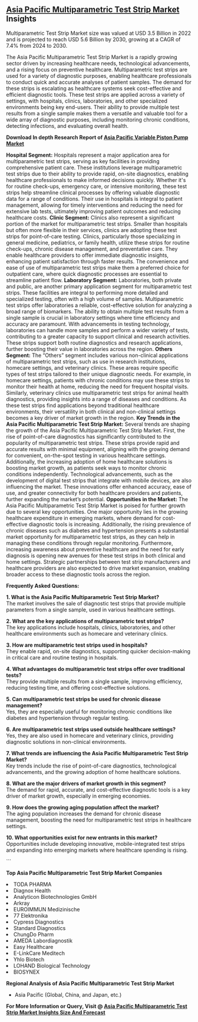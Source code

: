 <h2><a href="https://www.verifiedmarketreports.com/download-sample/?rid=407926&amp;utm_source=Github-Feb&amp;utm_medium=225" target="_blank">Asia Pacific Multiparametric Test Strip Market</a> Insights</h2><p>Multiparametric Test Strip Market size was valued at USD 3.5 Billion in 2022 and is projected to reach USD 5.6 Billion by 2030, growing at a CAGR of 7.4% from 2024 to 2030.</p><p><p>The Asia Pacific Multiparametric Test Strip Market is a rapidly growing sector driven by increasing healthcare needs, technological advancements, and a rising focus on preventive healthcare. Multiparametric test strips are used for a variety of diagnostic purposes, enabling healthcare professionals to conduct quick and accurate analyses of patient samples. The demand for these strips is escalating as healthcare systems seek cost-effective and efficient diagnostic tools. These test strips are applied across a variety of settings, with hospitals, clinics, laboratories, and other specialized environments being key end-users. Their ability to provide multiple test results from a single sample makes them a versatile and valuable tool for a wide array of diagnostic purposes, including monitoring chronic conditions, detecting infections, and evaluating overall health. <p><strong>Download In depth Research Report of <a href="https://www.verifiedmarketreports.com/download-sample/?rid=236118&amp;utm_source=Pulse-Dec&amp;utm_medium=225" target="_blank">Asia Pacific Variable Piston Pump Market</a></strong></p></p> <p><b>Hospital Segment:</b> Hospitals represent a major application area for multiparametric test strips, serving as key facilities in providing comprehensive patient care. These institutions leverage multiparametric test strips due to their ability to provide rapid, on-site diagnostics, enabling healthcare professionals to make informed decisions quickly. Whether it's for routine check-ups, emergency care, or intensive monitoring, these test strips help streamline clinical processes by offering valuable diagnostic data for a range of conditions. Their use in hospitals is integral to patient management, allowing for timely interventions and reducing the need for extensive lab tests, ultimately improving patient outcomes and reducing healthcare costs. <b>Clinic Segment:</b> Clinics also represent a significant portion of the market for multiparametric test strips. Smaller than hospitals but often more flexible in their services, clinics are adopting these test strips for point-of-care testing. Clinics, particularly those specializing in general medicine, pediatrics, or family health, utilize these strips for routine check-ups, chronic disease management, and preventative care. They enable healthcare providers to offer immediate diagnostic insights, enhancing patient satisfaction through faster results. The convenience and ease of use of multiparametric test strips make them a preferred choice for outpatient care, where quick diagnostic processes are essential to streamline patient flow. <b>Laboratory Segment:</b> Laboratories, both private and public, are another primary application segment for multiparametric test strips. These facilities are integral to performing more detailed and specialized testing, often with a high volume of samples. Multiparametric test strips offer laboratories a reliable, cost-effective solution for analyzing a broad range of biomarkers. The ability to obtain multiple test results from a single sample is crucial in laboratory settings where time efficiency and accuracy are paramount. With advancements in testing technology, laboratories can handle more samples and perform a wider variety of tests, contributing to a greater capacity to support clinical and research activities. These strips support both routine diagnostics and research applications, further boosting their value in laboratories across the region. <b>Others Segment:</b> The “Others” segment includes various non-clinical applications of multiparametric test strips, such as use in research institutions, homecare settings, and veterinary clinics. These areas require specific types of test strips tailored to their unique diagnostic needs. For example, in homecare settings, patients with chronic conditions may use these strips to monitor their health at home, reducing the need for frequent hospital visits. Similarly, veterinary clinics use multiparametric test strips for animal health diagnostics, providing insights into a range of diseases and conditions. As these test strips find applications beyond traditional healthcare environments, their versatility in both clinical and non-clinical settings becomes a key driver of market growth in the region. <b>Key Trends in the Asia Pacific Multiparametric Test Strip Market:</b> Several trends are shaping the growth of the Asia Pacific Multiparametric Test Strip Market. First, the rise of point-of-care diagnostics has significantly contributed to the popularity of multiparametric test strips. These strips provide rapid and accurate results with minimal equipment, aligning with the growing demand for convenient, on-the-spot testing in various healthcare settings. Additionally, the increasing adoption of home healthcare solutions is boosting market growth, as patients seek ways to monitor chronic conditions independently. Technological advancements, such as the development of digital test strips that integrate with mobile devices, are also influencing the market. These innovations offer enhanced accuracy, ease of use, and greater connectivity for both healthcare providers and patients, further expanding the market’s potential. <b>Opportunities in the Market:</b> The Asia Pacific Multiparametric Test Strip Market is poised for further growth due to several key opportunities. One major opportunity lies in the growing healthcare expenditure in emerging markets, where demand for cost-effective diagnostic tools is increasing. Additionally, the rising prevalence of chronic diseases such as diabetes and hypertension presents a substantial market opportunity for multiparametric test strips, as they can help in managing these conditions through regular monitoring. Furthermore, increasing awareness about preventive healthcare and the need for early diagnosis is opening new avenues for these test strips in both clinical and home settings. Strategic partnerships between test strip manufacturers and healthcare providers are also expected to drive market expansion, enabling broader access to these diagnostic tools across the region. <p><b>Frequently Asked Questions:</b></p> <p><b>1. What is the Asia Pacific Multiparametric Test Strip Market?</b><br> The market involves the sale of diagnostic test strips that provide multiple parameters from a single sample, used in various healthcare settings.</p> <p><b>2. What are the key applications of multiparametric test strips?</b><br> The key applications include hospitals, clinics, laboratories, and other healthcare environments such as homecare and veterinary clinics.</p> <p><b>3. How are multiparametric test strips used in hospitals?</b><br> They enable rapid, on-site diagnostics, supporting quicker decision-making in critical care and routine testing in hospitals.</p> <p><b>4. What advantages do multiparametric test strips offer over traditional tests?</b><br> They provide multiple results from a single sample, improving efficiency, reducing testing time, and offering cost-effective solutions.</p> <p><b>5. Can multiparametric test strips be used for chronic disease management?</b><br> Yes, they are especially useful for monitoring chronic conditions like diabetes and hypertension through regular testing.</p> <p><b>6. Are multiparametric test strips used outside healthcare settings?</b><br> Yes, they are also used in homecare and veterinary clinics, providing diagnostic solutions in non-clinical environments.</p> <p><b>7. What trends are influencing the Asia Pacific Multiparametric Test Strip Market?</b><br> Key trends include the rise of point-of-care diagnostics, technological advancements, and the growing adoption of home healthcare solutions.</p> <p><b>8. What are the major drivers of market growth in this segment?</b><br> The demand for rapid, accurate, and cost-effective diagnostic tools is a key driver of market growth, especially in emerging economies.</p> <p><b>9. How does the growing aging population affect the market?</b><br> The aging population increases the demand for chronic disease management, boosting the need for multiparametric test strips in healthcare settings.</p> <p><b>10. What opportunities exist for new entrants in this market?</b><br> Opportunities include developing innovative, mobile-integrated test strips and expanding into emerging markets where healthcare spending is rising.</p> ```</p><p><strong>Top Asia Pacific Multiparametric Test Strip Market Companies</strong></p><div data-test-id=""><p><li>TODA PHARMA</li><li> Diagnox Health</li><li> Analyticon Biotechnologies GmbH</li><li> Arkray</li><li> EUROIMMUN Medizinische</li><li> 77 Elektronika</li><li> Cypress Diagnostics</li><li> Standard Diagnostics</li><li> ChungDo Pharm</li><li> AMEDA Labordiagnostik</li><li> Easy Healthcare</li><li> E-LinkCare Meditech</li><li> Yhlo Biotech</li><li> LOHAND Biological Technology</li><li> BIOSYNEX</li></p><div><strong>Regional Analysis of&nbsp;Asia Pacific Multiparametric Test Strip Market</strong></div><ul><li dir="ltr"><p dir="ltr">Asia Pacific (Global, China, and Japan, etc.)</p></li></ul><p><strong>For More Information or Query, Visit @&nbsp;</strong><strong><a href="https://www.verifiedmarketreports.com/product/multiparametric-test-strip-market/?utm_source=Github-Feb&amp;utm_medium=225" target="_blank">Asia Pacific Multiparametric Test Strip Market Insights Size And Forecast</a></strong></p></div><h2>&nbsp;</h2><div data-test-id="">&nbsp;</div>
